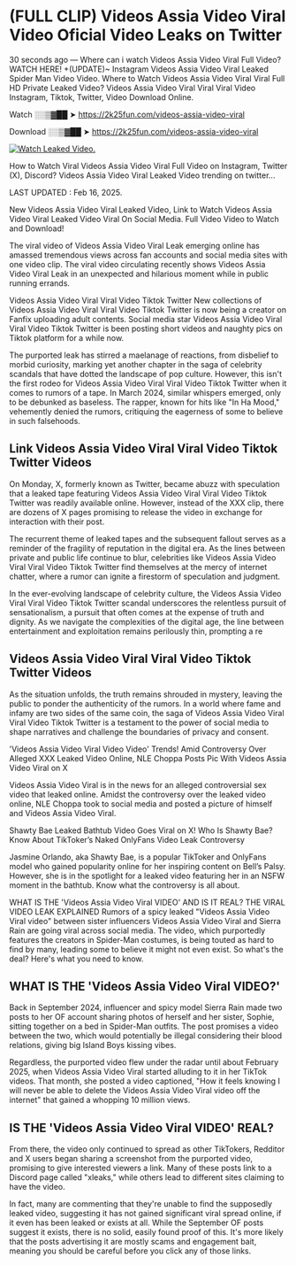 # (FULL CLIP) Videos Assia Video Viral Video Oficial Video Leaks on Twitter

30 seconds ago — Where can i watch Videos Assia Video Viral Full Video? WATCH HERE! +(UPDATE)~ Instagram Videos Assia Video Viral Leaked Spider Man Video Video. Where to Watch Videos Assia Video Viral Viral Full HD Private Leaked Video? Videos Assia Video Viral Viral Viral Video Instagram, Tiktok, Twitter, Video Download Online.

Watch ░░▒▓██ ➤ https://2k25fun.com/videos-assia-video-viral

Download ░░▒▓██ ➤ https://2k25fun.com/videos-assia-video-viral

[![Watch Leaked Video.](https://miro.medium.com/v2/resize:fit:828/format:webp/1*cilzJN44JGOrTw9NJCrNHA.gif "Watch Leaked Video")](https://2k25fun.com/videos-assia-video-viral)

How to Watch Viral Videos Assia Video Viral Full Video on Instagram, Twitter (X), Discord? Videos Assia Video Viral Leaked Video trending on twitter...

LAST UPDATED : Feb 16, 2025.

New Videos Assia Video Viral Leaked Video, Link to Watch Videos Assia Video Viral Leaked Video Viral On Social Media. Full Video Video to Watch and Download!

The viral video of Videos Assia Video Viral Leak emerging online has amassed tremendous views across fan accounts and social media sites with one video clip. The viral video circulating recently shows Videos Assia Video Viral Leak in an unexpected and hilarious moment while in public running errands.

Videos Assia Video Viral Viral Video Tiktok Twitter New collections of Videos Assia Video Viral Viral Video Tiktok Twitter is now being a creator on Fanfix uploading adult contents. Social media star Videos Assia Video Viral Viral Video Tiktok Twitter is been posting short videos and naughty pics on Tiktok platform for a while now.

The purported leak has stirred a maelanage of reactions, from disbelief to morbid curiosity, marking yet another chapter in the saga of celebrity scandals that have dotted the landscape of pop culture. However, this isn't the first rodeo for Videos Assia Video Viral Viral Video Tiktok Twitter when it comes to rumors of a tape. In March 2024, similar whispers emerged, only to be debunked as baseless. The rapper, known for hits like "In Ha Mood," vehemently denied the rumors, critiquing the eagerness of some to believe in such falsehoods.

## Link Videos Assia Video Viral Viral Video Tiktok Twitter Videos

On Monday, X, formerly known as Twitter, became abuzz with speculation that a leaked tape featuring Videos Assia Video Viral Viral Video Tiktok Twitter was readily available online. However, instead of the XXX clip, there are dozens of X pages promising to release the video in exchange for interaction with their post.

The recurrent theme of leaked tapes and the subsequent fallout serves as a reminder of the fragility of reputation in the digital era. As the lines between private and public life continue to blur, celebrities like Videos Assia Video Viral Viral Video Tiktok Twitter find themselves at the mercy of internet chatter, where a rumor can ignite a firestorm of speculation and judgment.

In the ever-evolving landscape of celebrity culture, the Videos Assia Video Viral Viral Video Tiktok Twitter scandal underscores the relentless pursuit of sensationalism, a pursuit that often comes at the expense of truth and dignity. As we navigate the complexities of the digital age, the line between entertainment and exploitation remains perilously thin, prompting a re

##  Videos Assia Video Viral Viral Video Tiktok Twitter Videos

As the situation unfolds, the truth remains shrouded in mystery, leaving the public to ponder the authenticity of the rumors. In a world where fame and infamy are two sides of the same coin, the saga of Videos Assia Video Viral Viral Video Tiktok Twitter is a testament to the power of social media to shape narratives and challenge the boundaries of privacy and consent.

'Videos Assia Video Viral Video Video' Trends! Amid Controversy Over Alleged XXX Leaked Video Online, NLE Choppa Posts Pic With Videos Assia Video Viral on X

Videos Assia Video Viral is in the news for an alleged controversial sex video that leaked online. Amidst the controversy over the leaked video online, NLE Choppa took to social media and posted a picture of himself and Videos Assia Video Viral.

Shawty Bae Leaked Bathtub Video Goes Viral on X! Who Is Shawty Bae? Know About TikToker’s Naked OnlyFans Video Leak Controversy

Jasmine Orlando, aka Shawty Bae, is a popular TikToker and OnlyFans model who gained popularity online for her inspiring content on Bell’s Palsy. However, she is in the spotlight for a leaked video featuring her in an NSFW moment in the bathtub. Know what the controversy is all about.

WHAT IS THE 'Videos Assia Video Viral VIDEO' AND IS IT REAL? THE VIRAL VIDEO LEAK EXPLAINED Rumors of a spicy leaked "Videos Assia Video Viral video" between sister influencers Videos Assia Video Viral and Sierra Rain are going viral across social media. The video, which purportedly features the creators in Spider-Man costumes, is being touted as hard to find by many, leading some to believe it might not even exist. So what's the deal? Here's what you need to know.

## WHAT IS THE 'Videos Assia Video Viral VIDEO?'

Back in September 2024, influencer and spicy model Sierra Rain made two posts to her OF account sharing photos of herself and her sister, Sophie, sitting together on a bed in Spider-Man outfits. The post promises a video between the two, which would potentially be illegal considering their blood relations, giving big Island Boys kissing vibes.

Regardless, the purported video flew under the radar until about February 2025, when Videos Assia Video Viral started alluding to it in her TikTok videos. That month, she posted a video captioned, "How it feels knowing I will never be able to delete the Videos Assia Video Viral video off the internet" that gained a whopping 10 million views.

## IS THE 'Videos Assia Video Viral VIDEO' REAL?

From there, the video only continued to spread as other TikTokers, Redditor and X users began sharing a screenshot from the purported video, promising to give interested viewers a link. Many of these posts link to a Discord page called "xleaks," while others lead to different sites claiming to have the video.

In fact, many are commenting that they're unable to find the supposedly leaked video, suggesting it has not gained significant viral spread online, if it even has been leaked or exists at all. While the September OF posts suggest it exists, there is no solid, easily found proof of this. It's more likely that the posts advertising it are mostly scams and engagement bait, meaning you should be careful before you click any of those links.